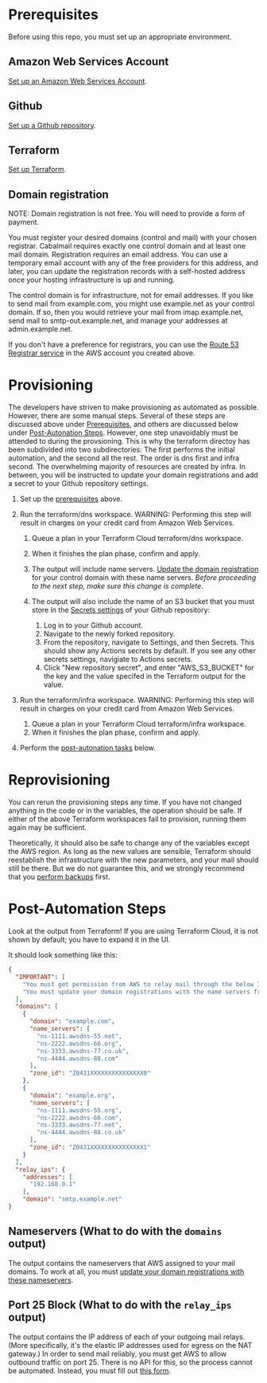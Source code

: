 # Prerequisites<a name="Prerequisites"></a>

Before using this repo, you must set up an appropriate environment.

## Amazon Web Services Account

[Set up an Amazon Web Services Account](./aws.md).

## Github

[Set up a Github repository](./github.md).

## Terraform

[Set up Terraform](./terraform.md).

## Domain registration

NOTE: Domain registration is not free. You will need to provide a form of payment.

You must register your desired domains (control and mail) with your chosen registrar. Cabalmail requires exactly one control domain and at least one mail domain. Registration requires an email address. You can use a temporary email account with any of the free providers for this address, and later, you can update the registration records with a self-hosted address once your hosting infrastructure is up and running.

The control domain is for infrastructure, not for email addresses. If you like to send mail from example.com, you might use example.net as your control domain. If so, then you would retrieve your mail from imap.example.net, send mail to smtp-out.example.net, and manage your addresses at admin.example.net.

If you don't have a preference for registrars, you can use the [Route 53 Registrar service](https://docs.aws.amazon.com/Route53/latest/DeveloperGuide/domain-register.html) in the AWS account you created above.

# Provisioning

The developers have striven to make provisioning as automated as possible. However, there are some manual steps. Several of these steps are discussed above under [Prerequisites](#Prerequisites), and others are discussed below under [Post-Autonation Steps](#PostAutomation). However, one step unavoidably must be attended to during the provsioning. This is why the terraform directoy has been subdivided into two subdirectories: The first performs the initial automation, and the second all the rest. The order is dns first and infra second. The overwhelming majority of resources are created by infra. In between, you will be instructed to update your domain registrations and add a secret to your Github repository settings.

1. Set up the [prerequisites](#Prerequisites) above.

2. Run the terraform/dns workspace. WARNING: Performing this step will result in charges on your credit card from Amazon Web Services.

    1. Queue a plan in your Terraform Cloud terraform/dns workspace.
    2. When it finishes the plan phase, confirm and apply.
    3. The output will include name servers. [Update the domain registration](./registrar.md) for your control domain with these name servers. *Before proceeding to the next step, make sure this change is complete*.
    4. The output will also include the name of an S3 bucket that you must store in the [Secrets settings](https://docs.github.com/en/actions/security-guides/encrypted-secrets) of your Github repository:

        1. Log in to your Github account.
        2. Navigate to the newly forked repository.
        3. From the repository, navigate to Settings, and then Secrets. This should show any Actions secrets by default. If you see any other secrets settings, navigiate to Actions secrets.
        4. Click "New repository secret", and enter "AWS_S3_BUCKET" for the key and the value specifed in the Terraform output for the value.

3. Run the terraform/infra workspace. WARNING: Performing this step will result in charges on your credit card from Amazon Web Services.

    1. Queue a plan in your Terraform Cloud terraform/infra workspace.
    2. When it finishes the plan phase, confirm and apply.

4. Perform the [post-autonation tasks](#PostAutomation) below.

# Reprovisioning

You can rerun the provisioning steps any time. If you have not changed anything in the code or in the variables, the operation should be safe. If either of the above Terraform workspaces fail to provision, running them again may be sufficient.

Theoretically, it should also be safe to change any of the variables except the AWS region. As long as the new values are sensible, Terraform should reestablish the infrastructure with the new parameters, and your mail should still be there. But we do not guarantee this, and we strongly recommend that you [perform backups](./operations.md) first.

# Post-Automation Steps<a name="PostAutomation"></a>

Look at the output from Terraform! If you are using Terraform Cloud, it is not shown by default; you have to expand it in the UI.

It should look something like this:

```json
{
  "IMPORTANT": [
    "You must get permission from AWS to relay mail through the below IP addresses. See the section on Port 25 in docs/setup.md.",
    "You must update your domain registrations with the name servers from the below domains. See the section on Nameservers in docs/setup.md"
  ],
  "domains": [
    {
      "domain": "example.com",
      "name_servers": [
        "ns-1111.awsdns-55.net",
        "ns-2222.awsdns-66.org",
        "ns-3333.awsdns-77.co.uk",
        "ns-4444.awsdns-88.com"
      ],
      "zone_id": "Z0431XXXXXXXXXXXXXXX0"
    },
    {
      "domain": "example.org",
      "name_servers": [
        "ns-1111.awsdns-55.org",
        "ns-2222.awsdns-66.com",
        "ns-3333.awsdns-77.net",
        "ns-4444.awsdns-88.co.uk"
      ],
      "zone_id": "Z0431XXXXXXXXXXXXXXX1"
    }
  ],
  "relay_ips": {
    "addresses": [
      "192.168.0.1"
    ],
    "domain": "smtp.example.net"
}
```

## Nameservers (What to do with the `domains` output)

The output contains the nameservers that AWS assigned to your mail domains. To work at all, you must [update your domain registrations with these nameservers](./registrar.md).

## Port 25 Block (What to do with the `relay_ips` output)

The output contains the IP address of each of your outgoing mail relays. (More specifically, it's the elastic IP addresses used for egress on the NAT gateway.) In order to send mail reliably, you must get AWS to allow outbound traffic on port 25. There is no API for this, so the process cannot be automated. Instead, you must fill out [this form](https://console.aws.amazon.com/support/contacts?#/rdns-limits).